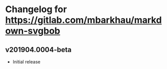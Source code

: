 # Changelog for https://gitlab.com/mbarkhau/markdown-svgbob

## v201904.0004-beta

 - Initial release
